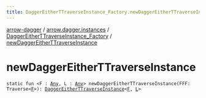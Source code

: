 ```yaml
---
title: DaggerEitherTTraverseInstance_Factory.newDaggerEitherTTraverseInstance - arrow-dagger
---
```


[arrow-dagger](../../index.html) / [arrow.dagger.instances](../index.html) / [DaggerEitherTTraverseInstance_Factory](index.html) / [newDaggerEitherTTraverseInstance](./new-dagger-either-t-traverse-instance.html)

# newDaggerEitherTTraverseInstance

`static fun <F : `[`Any`](https://kotlinlang.org/api/latest/jvm/stdlib/kotlin/-any/index.html)`, L : `[`Any`](https://kotlinlang.org/api/latest/jvm/stdlib/kotlin/-any/index.html)`> newDaggerEitherTTraverseInstance(FFF: Traverse<`[`F`](new-dagger-either-t-traverse-instance.html#F)`>): `[`DaggerEitherTTraverseInstance`](../-dagger-either-t-traverse-instance/index.html)`<`[`F`](new-dagger-either-t-traverse-instance.html#F)`, `[`L`](new-dagger-either-t-traverse-instance.html#L)`>`